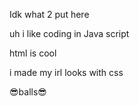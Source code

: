 Idk what 2 put here 

uh i like coding in Java script 

html is cool

i made my irl looks with css

😎balls😎
